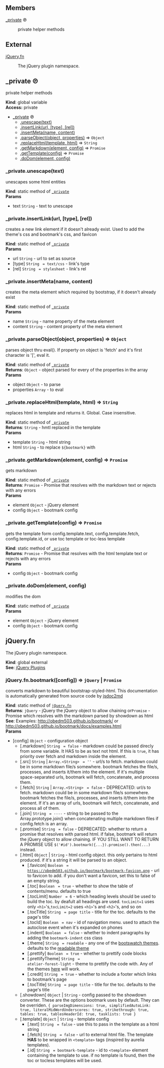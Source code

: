 
## Members

<dl>
<dt><a href="#_private">_private</a> ℗</dt>
<dd><p>private helper methods</p>
</dd>
</dl>

## External

<dl>
<dt><a href="#external_jQuery.fn">jQuery.fn</a></dt>
<dd><p>The jQuery plugin namespace.</p>
</dd>
</dl>

<a name="_private"></a>

## _private ℗
private helper methods

**Kind**: global variable  
**Access:** private  

* [_private](#_private) ℗
    * [.unescape(text)](#_private.unescape)
    * [.insertLink(url, [type], [rel])](#_private.insertLink)
    * [.insertMeta(name, content)](#_private.insertMeta)
    * [.parseObject(object, properties)](#_private.parseObject) ⇒ <code>Object</code>
    * [.replaceHtml(template, html)](#_private.replaceHtml) ⇒ <code>String</code>
    * [.getMarkdown(element, config)](#_private.getMarkdown) ⇒ <code>Promise</code>
    * [.getTemplate(config)](#_private.getTemplate) ⇒ <code>Promise</code>
    * [.doDom(element, config)](#_private.doDom)

<a name="_private.unescape"></a>

### _private.unescape(text)
unescapes some html entities

**Kind**: static method of <code>[_private](#_private)</code>  
**Params**

- text <code>String</code> - text to unescape

<a name="_private.insertLink"></a>

### _private.insertLink(url, [type], [rel])
creates a new link element if it doesn't already exist. Used to add the theme's css and bootmark's css, and favicon

**Kind**: static method of <code>[_private](#_private)</code>  
**Params**

- url <code>String</code> - url to set as source
- [type] <code>String</code> <code> = text/css</code> - link's type
- [rel] <code>String</code> <code> = stylesheet</code> - link's rel

<a name="_private.insertMeta"></a>

### _private.insertMeta(name, content)
creates the meta element which required by bootstrap, if it doesn't already exist

**Kind**: static method of <code>[_private](#_private)</code>  
**Params**

- name <code>String</code> - name property of the meta element
- content <code>String</code> - content property of the meta element

<a name="_private.parseObject"></a>

### _private.parseObject(object, properties) ⇒ <code>Object</code>
parses object thru eval(). If property on object is 'fetch' and it's first character is '[', eval it.

**Kind**: static method of <code>[_private](#_private)</code>  
**Returns**: <code>Object</code> - object parsed for every of the properties in the array  
**Params**

- object <code>Object</code> - to parse
- properties <code>Array</code> - to eval

<a name="_private.replaceHtml"></a>

### _private.replaceHtml(template, html) ⇒ <code>String</code>
replaces html in template and returns it. Global. Case insensitive.

**Kind**: static method of <code>[_private](#_private)</code>  
**Returns**: <code>String</code> - hmtl replaced in the template  
**Params**

- template <code>String</code> - html string
- html <code>String</code> - to replace `${bootmark}` with

<a name="_private.getMarkdown"></a>

### _private.getMarkdown(element, config) ⇒ <code>Promise</code>
gets markdown

**Kind**: static method of <code>[_private](#_private)</code>  
**Returns**: <code>Promise</code> - Promise that resolves with the markdown text or rejects with any errors  
**Params**

- element <code>Object</code> - jQuery element
- config <code>Object</code> - bootmark config

<a name="_private.getTemplate"></a>

### _private.getTemplate(config) ⇒ <code>Promise</code>
gets the template form config.template.text, config.template.fetch, config.template.id, or use toc template or toc-less template

**Kind**: static method of <code>[_private](#_private)</code>  
**Returns**: <code>Promise</code> - Promise that resolves with the html template text or rejects with any errors  
**Params**

- config <code>Object</code> - bootmark config

<a name="_private.doDom"></a>

### _private.doDom(element, config)
modifies the dom

**Kind**: static method of <code>[_private](#_private)</code>  
**Params**

- element <code>Object</code> - jQuery element
- config <code>Object</code> - bootmark config

<a name="external_jQuery.fn"></a>

## jQuery.fn
The jQuery plugin namespace.

**Kind**: global external  
**See**: [jQuery Plugins](http://learn.jquery.com/plugins/)  
<a name="external_jQuery.fn.bootmark"></a>

### jQuery.fn.bootmark([config]) ⇒ <code>jQuery</code> &#124; <code>Promise</code>
converts markdown to beautiful bootstrap-styled-html. This documentation is automatically generated from source code by [jsdoc2md](https://github.com/jsdoc2md/jsdoc-to-markdown)

**Kind**: static method of <code>[jQuery.fn](#external_jQuery.fn)</code>  
**Returns**: <code>jQuery</code> - jQuery the jQuery object to allow chaining or<code>Promise</code> - Promise which resolves with the markdown parsed by showdown as html  
**See**: Examples: http://obedm503.github.io/bootmark/ or http://obedm503.github.io/bootmark/docs/examples.html  
**Params**

- [config] <code>Object</code> - configuration object
    - [.markdown] <code>String</code> <code> = false</code> - markdown could be passed direcly from some variable. It HAS to be as text not html. If this is `true`, it has priority over fetch and markdown inside the element.
    - [.src] <code>String</code> | <code>Array.&lt;String&gt;</code> <code> = &#x27;&#x27;</code> - url/s to fetch. markdown could be in some markdown file/s somewhere. bootmark fetches the file/s, processes, and inserts it/them into the element. If it's multiple space-separated urls, bootmark will fetch, concatenate, and process them.
    - [.fetch] <code>String</code> | <code>Array.&lt;String&gt;</code> <code> = false</code> - DEPRECATED: url/s to fetch. markdown could be in some markdown file/s somewhere. bootmark fetches the file/s, processes, and inserts it/them into the element. If it's an array of urls, bootmark will fetch, concatenate, and process all of them.
    - [.join] <code>String</code> <code> = ----</code> - string to be passed to the Array.prototype.join() when concatenating multiple markdown files if config.fetch is an array.
    - [.promise] <code>String</code> <code> = false</code> - DEPRECATED: whether to return a  promise that resolves with parsed html. if false, bootmark will return the jQuery object to allow chaining.  IF YOU STILL WANT TO RETURN A PROMISE USE `$('#id').bootmark({...}).promise().then(...)` instead.
    - [.html] <code>Object</code> | <code>String</code> - html config object. this only pertains to html produced. if it's a string it will be parsed to an object.
        - [.favicon] <code>Boolean</code> <code> = https://obedm503.github.io/bootmark/bootmark-favicon.png</code> - url to favicon to add. if you don't want a favicon, set this to false of an empty string.
        - [.toc] <code>Boolean</code> <code> = true</code> - whether to show the table of contents/menu. defaults to true
        - [.tocLimit] <code>Number</code> <code> = 6</code> - which heading levels should be used to build the toc. by deafult all headings are used. `tocLimit=1` uses only `<h1>`'s,`tocLimit=2` uses `<h1>`'s and `<h2>`'s, and so on
        - [.tocTitle] <code>String</code> <code> = page title</code> - title for the toc. defaults to the page's title
        - [.tocId] <code>Boolean</code> <code> = nav</code> - id of navigation menu. used to attach the autoclose event when it's expanded on phones
        - [.indent] <code>Boolean</code> <code> = false</code> - whether to indent paragraphs by adding the `bootmark-indent` css class
        - [.theme] <code>String</code> <code> = readable</code> - any one of the [bootswatch themes](http://bootswatch.com). defaults to the [readable theme](http://bootswatch.com/readable/)
        - [.prettify] <code>Boolean</code> <code> = true</code> - whether to prettify code blocks
        - [.prettifyTheme] <code>String</code> <code> = atelier-forest-light</code> - theme to prettify the code with. Any of the themes [here](https://jmblog.github.io/color-themes-for-google-code-prettify/) will work.
        - [.credit] <code>String</code> <code> = true</code> - whether to include a footer which links to bootmark's page
        - [.tocTitle] <code>String</code> <code> = page title</code> - title for the toc. defaults to the page's title
    - [.showdown] <code>Object</code> | <code>String</code> - config passed to the showdown converter.
These are the options bootmark uses by default. They can be overriden.
``
{
parseImgDimensions: true,
simplifiedAutoLink: true,
literalMidWordUnderscores: true,
strikethrough: true,
tables: true,
tablesHeaderId: true,
tasklists: true
}
``
    - [.template] <code>Object</code> | <code>String</code> - template config
        - [.text] <code>String</code> <code> = false</code> - use this to pass in the template as a html string
        - [.fetch] <code>String</code> <code> = false</code> - url to external html file. The template **HAS** to be wrapped in `<template>` tags (inspired by aurelia templates).
        - [.id] <code>String</code> <code> = bootmark-template</code> - id to `<template>` element containing the template to use. if no template is found, then the toc or tocless templates will be used.

